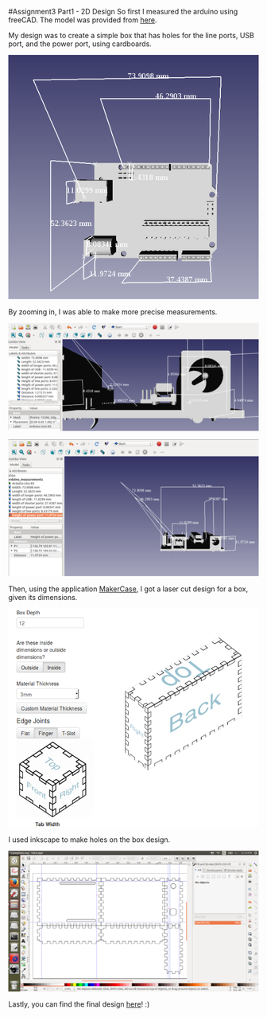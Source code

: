 #Assignment3 Part1 - 2D Design
So first I measured the arduino using freeCAD. 
The model was provided from [here](http://www.123dapp.com/smb-123D_Design/Arduino-Uno-R3/1677887).

My design was to create a simple box that has holes for the line ports, USB port, and the power port, using cardboards.

![image](https://raw.githubusercontent.com/yeseullee/cse592/master/screenshot0-1.png)

By zooming in, I was able to make more precise measurements.

![image](https://raw.githubusercontent.com/yeseullee/cse592/master/screenshot0-2.png)

![image](https://raw.githubusercontent.com/yeseullee/cse592/master/screenshot0.png)

Then, using the application [MakerCase](http://www.makercase.com/), I got a laser cut design for a box, given its dimensions.

![image](https://raw.githubusercontent.com/yeseullee/cse592/master/screenshot1.png)

I used inkscape to make holes on the box design.

![image](https://raw.githubusercontent.com/yeseullee/cse592/master/screenshot2.png)

Lastly, you can find the final design
[here](https://github.com/yeseullee/cse592/blob/master/caseplans.svg)! :)
